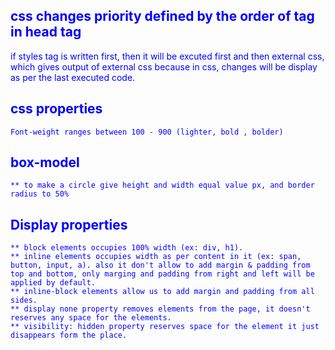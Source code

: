 
##  css changes priority defined by the order of tag in head tag
<head>
if styles tag is written first, then it will be excuted first and then external css, which gives output of external css
because in css, changes will be display as per the last executed code.
<style>
    body{
        color: blue;
    }
</style>
<link rel="stylesheet">

</head>

## css properties
    Font-weight ranges between 100 - 900 (lighter, bold , bolder)

## box-model
    ** to make a circle give height and width equal value px, and border radius to 50%

## Display properties
    ** block elements occupies 100% width (ex: div, h1).
    ** inline elements occupies width as per content in it (ex: span, button, input, a). also it don't allow to add margin & padding from top and bottom, only marging and padding from right and left will be applied by default.
    ** inline-block elements allow us to add margin and padding from all sides.
    ** display none property removes elements from the page, it doesn't reserves any space for the elements.
    ** visibility: hidden property reserves space for the element it just disappears form the place.

    